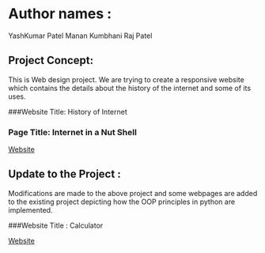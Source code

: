 # Author names :
YashKumar Patel
Manan Kumbhani
Raj Patel

## Project Concept:
This is Web design project.
We are trying to create a responsive website which contains the
details about the history of the internet and some of its uses.

###Website Title: History of Internet

### Page Title: Internet in a Nut Shell


[Website](http://project1.eastus.azurecontainer.io)

## Update to the Project : 
Modifications are made to the above project and some webpages
are added to the existing project depicting how the OOP 
principles in python are implemented.

###Website Title : Calculator

[Website](http://project2a.eastus.azurecontainer.io)




